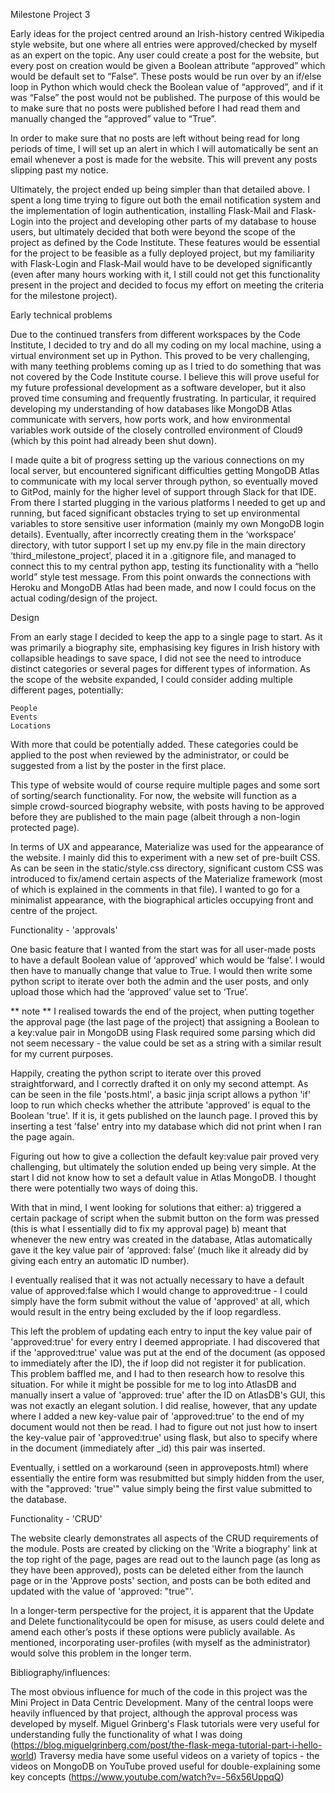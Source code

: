 Milestone Project 3

Early ideas for the project centred around an Irish-history centred Wikipedia style website, but one where all entries were approved/checked by myself as an expert on the topic. Any user could create a post for the website, but every post on creation would be given a Boolean attribute “approved” which would be default set to “False”. These posts would be run over by an if/else loop in Python which would check the Boolean value of “approved”, and if it was “False” the post would not be published. The purpose of this would be to make sure that no posts were published before I had read them and manually changed the “approved” value to “True”. 

In order to make sure that no posts are left without being read for long periods of time, I will set up an alert in which I will automatically be sent an email whenever a post is made for the website. This will prevent any posts slipping past my notice. 

Ultimately, the project ended up being simpler than that detailed above. I spent a long time trying to figure out both the email notification system and the implementation of login authentication, installing Flask-Mail and Flask-Login into the project and developing other parts of my database to house users, but ultimately decided that both were beyond the scope of the project as defined by the Code Institute. These features would be essential for the project to be feasible as a fully deployed project, but my familiarity with Flask-Login and Flask-Mail would have to be developed significantly (even after many hours working with it, I still could not get this functionality present in the project and decided to focus my effort on meeting the criteria for the milestone project).


Early technical problems 

Due to the continued transfers from different workspaces by the Code Institute, I decided to try and do all my coding on my local machine, using a virtual environment set up in Python. This proved to be very challenging, with many teething problems coming up as I tried to do something that was not covered by the Code Institute course. I believe this will prove useful for my future professional development as a software developer, but it also proved time consuming and frequently frustrating. In particular, it required developing my understanding of how databases like MongoDB Atlas communicate with servers, how ports work, and how environmental variables work outside of the closely controlled environment of Cloud9 (which by this point had already been shut down). 

I made quite a bit of progress setting up the various connections on my local server, but encountered significant difficulties getting MongoDB Atlas to communicate with my local server through python, so eventually moved to GitPod, mainly for the higher level of support through Slack for that IDE. From there I started plugging in the various platforms I needed to get up and running, but faced significant obstacles trying to set up environmental variables to store sensitive user information (mainly my own MongoDB login details). Eventually, after incorrectly creating them in the ‘workspace’ directory, with tutor support I set up my env.py file in the main directory ‘third_milestone_project’, placed it in a .gitignore file, and managed to connect this to my central python app, testing its functionality with a “hello world” style test message. From this point onwards the connections with Heroku and MongoDB Atlas had been made, and now I could focus on the actual coding/design of the project.


Design

From an early stage I decided to keep the app to a single page to start. As it was primarily a biography site, emphasising key figures in Irish history with collapsible headings to save space, I did not see the need to introduce distinct categories or several pages for different types of information. As the scope of the website expanded, I could consider adding multiple different pages, potentially:

	People
	Events
	Locations

With more that could be potentially added. These categories could be applied to the post when reviewed by the administrator, or could be suggested from a list by the poster in the first place. 

This type of website would of course require multiple pages and some sort of sorting/search functionality. For now, the website will function as a simple crowd-sourced biography website, with posts having to be approved before they are published to the main page (albeit through a non-login protected page).

In terms of UX and appearance, Materialize was used for the appearance of the website. I mainly did this to experiment with a new set of pre-built CSS. As can be seen in the static/style.css directory, significant custom CSS was introduced to fix/amend certain aspects of the Materialize framework (most of which is explained in the comments in that file). I wanted to go for a minimalist appearance, with the biographical articles occupying front and centre of the project. 


Functionality - 'approvals'

One basic feature that I wanted from the start was for all user-made posts to have a default Boolean value of ‘approved’ which would be ‘false’. I would then have to manually change that value to True. I would then write some python script to iterate over both the admin and the user posts, and only upload those which had the ‘approved’ value set to ‘True’.

** note ** I realised towards the end of the project, when putting together the approval page (the last page of the project) that assigning a Boolean to a key:value pair in MongoDB using Flask required some parsing which did not seem necessary - the value could be set as a string with a similar result for my current purposes. 

Happily, creating the python script to iterate over this proved straightforward, and I  correctly drafted it on only my second attempt. As can be seen in the file 'posts.html', a basic jinja script allows a python 'if' loop to run which checks whether the attribute 'approved' is equal to the Boolean 'true'. If it is, it gets published on the launch page. I proved this by inserting a test 'false' entry into my database which did not print when I ran the page again.

Figuring out how to give a collection the default key:value pair proved very challenging, but ultimately the solution ended up being very simple. At the start I did not know how to set a default value in Atlas MongoDB. I thought there were potentially two ways of doing this. 

With that in mind, I went looking for solutions that either:
    a) triggered a certain package of script when the submit button on the form was pressed (this is what I essentially did to fix my approval page)
    b) meant that whenever the new entry was created in the database, Atlas automatically gave it the key value pair of ‘approved: false’ (much like it already did by giving each entry an automatic ID number). 

I eventually realised that it was not actually necessary to have a default value of approved:false which I would change to approved:true - I could simply have the form submit without the value of 'approved' at all, which would result in the entry being excluded by the if loop regardless.

This left the problem of updating each entry to input the key value pair of 'approved:true' for every entry I deemed appropriate. I had discovered that if the 'approved:true' value was put at the end of the document (as opposed to immediately after the ID), the if loop did not register it for publication. This problem baffled me, and I had to then research how to resolve this situation. For while it might be possible for me to log into AtlasDB and manually insert a value of 'approved: true' after the ID on AtlasDB's GUI, this was not exactly an elegant solution. I did realise, however, that any update where I added a new key-value pair of 'approved:true' to the end of my document would not then be read. I had to figure out not just how to insert the key-value pair of 'approved:true' using flask, but also to specify where in the document (immediately after _id) this pair was inserted.

Eventually, i settled on a workaround (seen in approveposts.html) where essentially the entire form was resubmitted but simply hidden from the user, with the "approved: 'true'" value simply being the first value submitted to the database. 


Functionality - 'CRUD'

The website clearly demonstrates all aspects of the CRUD requirements of the module. Posts are created by clicking on the 'Write a biography' link at the top right of the page, pages are read out to the launch page (as long as they have been approved), posts can be deleted either from the launch page or in the 'Approve posts' section, and posts can be both edited and updated with the value of 'approved: "true"'.

In a longer-term perspective for the project, it is apparent that the Update and Delete functionalitycould be open for misuse, as users could delete and amend each other’s posts if these options were publicly available. As mentioned, incorporating user-profiles (with myself as the administrator) would solve this problem in the longer term. 


Bibliography/influences:

The most obvious influence for much of the code in this project was the Mini Project in Data Centric Development. Many of the central loops were heavily influenced by that project, although the approval process was developed by myself. 
Miguel Grinberg's Flask tutorials were very useful for understanding fully the functionality of what I was doing (https://blog.miguelgrinberg.com/post/the-flask-mega-tutorial-part-i-hello-world)
Traversy media have some useful videos on a variety of topics - the videos on MongoDB on YouTube proved useful for double-explaining some key concepts (https://www.youtube.com/watch?v=-56x56UppqQ)
